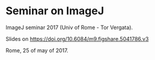 # Seminar on ImageJ 

ImageJ seminar 2017 (Univ of Rome - Tor Vergata).

Slides on https://doi.org/10.6084/m9.figshare.5041786.v3

Rome, 25 of may of 2017.
